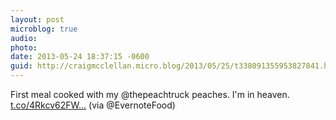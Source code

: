 ```yaml
---
layout: post
microblog: true
audio: 
photo: 
date: 2013-05-24 18:37:15 -0600
guid: http://craigmcclellan.micro.blog/2013/05/25/t338091355953827841.html
---
```

First meal cooked with my @thepeachtruck peaches. I'm in heaven. [t.co/4Rkcv62FW...](http://t.co/4Rkcv62FWH) (via @EvernoteFood)
